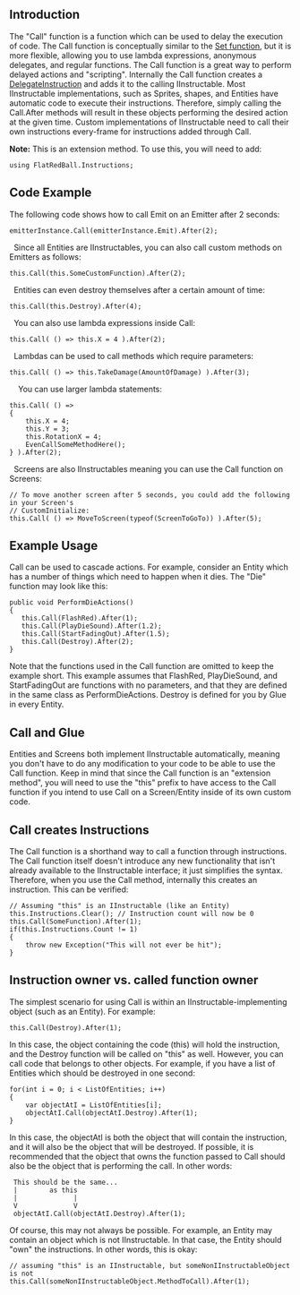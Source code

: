 ## Introduction

The "Call" function is a function which can be used to delay the execution of code. The Call function is conceptually similar to the [Set function](/frb/docs/index.php?title=FlatRedBall.Instructions.IInstructable.Set.md "FlatRedBall.Instructions.IInstructable.Set"), but it is more flexible, allowing you to use lambda expressions, anonymous delegates, and regular functions. The Call function is a great way to perform delayed actions and "scripting". Internally the Call function creates a [DelegateInstruction](/frb/docs/index.php?title=FlatRedBall.Instructions.DelegateInstruction.md "FlatRedBall.Instructions.DelegateInstruction") and adds it to the calling IInstructable. Most IInstructable implementations, such as Sprites, shapes, and Entities have automatic code to execute their instructions. Therefore, simply calling the Call.After methods will result in these objects performing the desired action at the given time. Custom implementations of IInstructable need to call their own instructions every-frame for instructions added through Call.

**Note:** This is an extension method. To use this, you will need to add:

    using FlatRedBall.Instructions;

## Code Example

The following code shows how to call Emit on an Emitter after 2 seconds:

    emitterInstance.Call(emitterInstance.Emit).After(2);

  Since all Entities are IInstructables, you can also call custom methods on Emitters as follows:

    this.Call(this.SomeCustomFunction).After(2);

  Entities can even destroy themselves after a certain amount of time:

    this.Call(this.Destroy).After(4);

  You can also use lambda expressions inside Call:

    this.Call( () => this.X = 4 ).After(2);

  Lambdas can be used to call methods which require parameters:

``` lang:c#
this.Call( () => this.TakeDamage(AmountOfDamage) ).After(3);
```

    You can use larger lambda statements:

    this.Call( () => 
    {
        this.X = 4;
        this.Y = 3;
        this.RotationX = 4;
        EvenCallSomeMethodHere();
    } ).After(2);

  Screens are also IInstructables meaning you can use the Call function on Screens:

    // To move another screen after 5 seconds, you could add the following in your Screen's
    // CustomInitialize:
    this.Call( () => MoveToScreen(typeof(ScreenToGoTo)) ).After(5);

## Example Usage

Call can be used to cascade actions. For example, consider an Entity which has a number of things which need to happen when it dies. The "Die" function may look like this:

    public void PerformDieActions()
    {
       this.Call(FlashRed).After(1);
       this.Call(PlayDieSound).After(1.2);
       this.Call(StartFadingOut).After(1.5);
       this.Call(Destroy).After(2);
    }

Note that the functions used in the Call function are omitted to keep the example short. This example assumes that FlashRed, PlayDieSound, and StartFadingOut are functions with no parameters, and that they are defined in the same class as PerformDieActions. Destroy is defined for you by Glue in every Entity.

## Call and Glue

Entities and Screens both implement IInstructable automatically, meaning you don't have to do any modification to your code to be able to use the Call function. Keep in mind that since the Call function is an "extension method", you will need to use the "this" prefix to have access to the Call function if you intend to use Call on a Screen/Entity inside of its own custom code.

## Call creates Instructions

The Call function is a shorthand way to call a function through instructions. The Call function itself doesn't introduce any new functionality that isn't already available to the IInstructable interface; it just simplifies the syntax. Therefore, when you use the Call method, internally this creates an instruction. This can be verified:

    // Assuming "this" is an IInstructable (like an Entity)
    this.Instructions.Clear(); // Instruction count will now be 0
    this.Call(SomeFunction).After(1);
    if(this.Instructions.Count != 1)
    {
        throw new Exception("This will not ever be hit");
    }

## Instruction owner vs. called function owner

The simplest scenario for using Call is within an IInstructable-implementing object (such as an Entity). For example:

    this.Call(Destroy).After(1);

In this case, the object containing the code (this) will hold the instruction, and the Destroy function will be called on "this" as well. However, you can call code that belongs to other objects. For example, if you have a list of Entities which should be destroyed in one second:

    for(int i = 0; i < ListOfEntities; i++)
    {
        var objectAtI = ListOfEntities[i];
        objectAtI.Call(objectAtI.Destroy).After(1);
    }

In this case, the objectAtI is both the object that will contain the instruction, and it will also be the object that will be destroyed. If possible, it is recommended that the object that owns the function passed to Call should also be the object that is performing the call. In other words:

     This should be the same...
     |        as this                
     |              |
     V              V
     objectAtI.Call(objectAtI.Destroy).After(1);

Of course, this may not always be possible. For example, an Entity may contain an object which is not IInstructable. In that case, the Entity should "own" the instructions. In other words, this is okay:

    // assuming "this" is an IInstructable, but someNonIInstructableObject is not
    this.Call(someNonIInstructableObject.MethodToCall).After(1);
